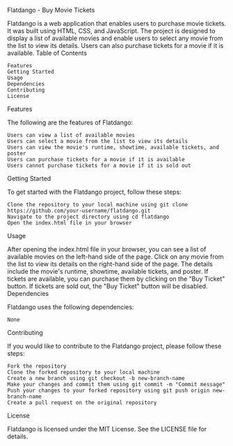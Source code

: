 Flatdango - Buy Movie Tickets

Flatdango is a web application that enables users to purchase movie tickets. It was built using HTML, CSS, and JavaScript. The project is designed to display a list of available movies and enable users to select any movie from the list to view its details. Users can also purchase tickets for a movie if it is available.
Table of Contents

    Features
    Getting Started
    Usage
    Dependencies
    Contributing
    License

Features

The following are the features of Flatdango:

    Users can view a list of available movies
    Users can select a movie from the list to view its details
    Users can view the movie's runtime, showtime, available tickets, and poster
    Users can purchase tickets for a movie if it is available
    Users cannot purchase tickets for a movie if it is sold out

Getting Started

To get started with the Flatdango project, follow these steps:

    Clone the repository to your local machine using git clone https://github.com/your-username/flatdango.git
    Navigate to the project directory using cd flatdango
    Open the index.html file in your browser

Usage

After opening the index.html file in your browser, you can see a list of available movies on the left-hand side of the page. Click on any movie from the list to view its details on the right-hand side of the page. The details include the movie's runtime, showtime, available tickets, and poster. If tickets are available, you can purchase them by clicking on the "Buy Ticket" button. If tickets are sold out, the "Buy Ticket" button will be disabled.
Dependencies

Flatdango uses the following dependencies:

    None

Contributing

If you would like to contribute to the Flatdango project, please follow these steps:

    Fork the repository
    Clone the forked repository to your local machine
    Create a new branch using git checkout -b new-branch-name
    Make your changes and commit them using git commit -m "Commit message"
    Push your changes to your forked repository using git push origin new-branch-name
    Create a pull request on the original repository

License

Flatdango is licensed under the MIT License. See the LICENSE file for details.
